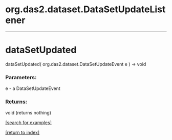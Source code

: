 # org.das2.dataset.DataSetUpdateListener



***
<a name="dataSetUpdated"></a>
# dataSetUpdated
dataSetUpdated( org.das2.dataset.DataSetUpdateEvent e ) &rarr; void



### Parameters:
e - a DataSetUpdateEvent

### Returns:
void (returns nothing)


<a href="https://github.com/autoplot/dev/search?q=dataSetUpdated&unscoped_q=dataSetUpdated">[search for examples]</a>

<a href="https://github.com/autoplot/documentation/blob/master/javadoc/index-all.md">[return to index]</a>

